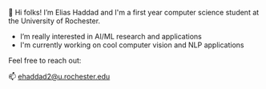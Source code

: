 👋 Hi folks! I’m Elias Haddad and I'm a first year computer science student at the University of Rochester. 

- I’m really interested in AI/ML research and applications
- I'm currently working on cool computer vision and NLP applications

Feel free to reach out:

📫 ehaddad2@u.rochester.edu 

<!---
ehaddad2/ehaddad2 is a ✨ special ✨ repository because its `README.md` (this file) appears on your GitHub profile.
You can click the Preview link to take a look at your changes.
--->

